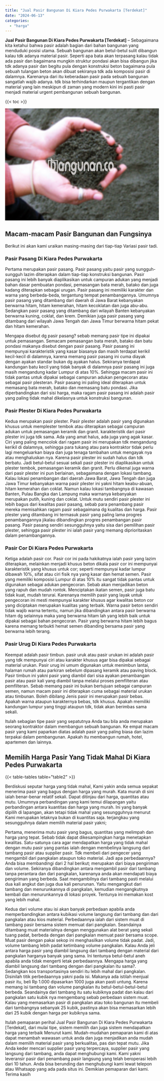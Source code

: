 ```yaml
---
title: "Jual Pasir Bangunan Di Kiara Pedes Purwakarta [Terdekat]"
date: "2024-06-13"
categories: 
  - "harga"
---
```


**Jual Pasir Bangunan Di Kiara Pedes Purwakarta \[Terdekat\]** – Sebagaimana kita ketahui bahwa pasir adalah bagian dari bahan bangunan yang menduduki posisi utama. Sebuah bangunan akan betul-betul sulit dibangun kalau tdk adanya material pasir. Seperti apa bata akan terpasang kalau tidak ada pasir dan bagaimana mungkin struktur pondasi akan bisa dibangun jika tdk adanya pasir dan begitu pula dengan konstruksi beton bagaimana pula sebuah tulangan beton akan dibuat sekiranya tdk ada komposisi pasir di dalamnya. Karenanya dari itu keberadaan pasir pada sebuah bangunan sangatlah wajib adanya. tdk bisa terhindarkan maupun tergantikan dengan material yang lain meskipun di zaman yang modern kini ini pasti pasir menjadi material urgent pembangunan sebuah bangunan.

{{< toc >}}

![Jual Pasir Bangunan Di Kiara Pedes Purwakarta [Terdekat]](/images/jual-pasir-bangunan-51.png)

## Macam-macam Pasir Bangunan dan Fungsinya

Berikut ini akan kami uraikan masing-masing dari tiap-tiap Variasi pasir tadi.

### Pasir Pasang Di Kiara Pedes Purwakarta

Pertama merupakan pasir pasang. Pasir pasang yaitu pasir yang sungguh-sungguh lazim diterapkan dalam tiap-tiap konstruksi bangunan. Pasir pasang ini lebih banyak diaplikasikan untuk campuran adukan yang menjadi bahan dasar pembuatan pondasi, pemasangan bata merah, batako dan juga kadang diterapkan sebagai urugan. Pasir pasang ini memiliki karakter dan warna yang berbeda-beda, tergantung tempat penambangannya. Umumnya pasir pasang yang ditambang dari daerah di Jawa Barat kebanyakan berwarna hitam, hitam kemerahan, hitam kecoklatan dan juga abu-abu. Sedangkan pasir pasang yang ditambang dari wilayah Banten kebanyakan berwarna kuning, coklat, dan krem. Demikian juga pasir pasang yang ditambang dari wilayah Jawa Tengah dan Jawa Timur berwarna hitam pekat dan hitam kemerahan.

Mengapa disebut dg pasir pasang? sebab memang pasir tipe ini dipakai untuk pemasangan. Semacam pemasangan bata merah, batako dan batu pondasi makanya disebut dengan pasir pasang. Pasir pasang ini mempunyai karakteristik yang kasar biasanya dan masih terdapat kerikil kecil-kecil di dalamnya, karena memang pasir pasang ini cuma diayak dengan ayakan standar bukan dg ayakan halus. Sekiranya terdapat kandungan batu kecil yang tidak banyak di dalamnya pasir pasang ini juga masih mengandung kadar Lumpur di atas 10%. Sehingga macam pasir ini tidak pantas untuk dipakai sebagai campuran adukan pengecoran atau sebagai pasir plesteran. Pasir pasang ini paling ideal diterapkan untuk memasang bata merah, batako dan memasang batu pondasi. Jika diperbandingkan dari sisi harga, maka ragam pasir pasang ini adalah pasir yang paling tidak mahal dikelasnya untuk konstruksi bangunan.

### Pasir Plester Di Kiara Pedes Purwakarta

Kedua merupakan pasir plester. Pasir plester adalah pasir yang digunakan khusus untuk memplester tembok atau diterapkan sebagai campuran adukan untuk pemasangan keramik dan granit. karakteristik dari pasir plester ini juga tdk sama. Ada yang amat halus, ada juga yang agak kasar. Ciri yang paling mencolok dari ragam pasir ini merupakan tdk mengandung kerikil di dalamnya, sehingga para tukang atau para kontraktor tidak perlu lagi mengeluarkan biaya dan juga tenaga tambahan untuk mengayak nya atau menghaluskan nya. Karena pasir plester ini sudah halus dan tdk berbatu. Jadi betul-betul sesuai sekali pasir plester ini diaplikasikan untuk plester tembok, pemasangan keramik dan granit. Perlu dikenal juga warna dari pasir plester ini pun berlainan, sebagaimana dengan lokasi tambang. Kalau lokasi penambangan dari daerah Jawa Barat, Jawa Tengah dan juga Jawa Timur kebanyakan warna pasir plester ini yakni hitam keabu-abuan, hitam kemerahan dan coklat. Namun kalau lokasi tambangnya di kawasan Banten, Pulau Bangka dan Lampung maka warnanya kebanyakan merupakan putih, kuning dan coklat. Untuk mutu sendiri pasir plester ini lebih bagus dari kwalitas pasir pasang, sebab para penambang pasir mereka memisahkan ragam pasir sebagaimana dg kualitas dan harga. Pasir plester yang ditambang ini termasuk pasir yang paling lama progres penambangannya jikalau dibandingkan progres penambangan pasir pasang. Pasir pasang sendiri sesungguhnya yaitu sisa dari pemilihan pasir plester, sehingga pasir plester ini ialah pasir yang memang diprioritaskan dalam penambangannya.

### Pasir Cor Di Kiara Pedes Purwakarta

Ketiga adalah pasir cor. Pasir cor ini pada hakikatnya ialah pasir yang lazim diterapkan, melainkan menjadi khusus beton dikala pasir cor ini mempunyai karakteristik yang khusus untuk cor; seperti mempunyai kadar lumpur dibawah 10%, sifat atau ciri fisik nya yang kasar dan hemat semen. Pasir yang memiliki komposisi Lumpur di atas 10% itu sangat tidak pantas untuk digunakan sebagai adukan pengecoran. Sebab akan menjadikan beton yang rapuh dan mudah rontok. Menciptakan ikatan semen, pasir juga batu tidak kuat, mudah terurai. Karenanya memilih pasir yang layak untuk pengecoran ini mesti mempunyai karakter khusus agar kwalitas beton cor yang diciptakan merupakan kualitas yang terbaik. Warna pasir beton sendiri tidak wajib warna tertentu, namun jika dibandingkan antara pasir berwarna hitam dg selainnya maka yang berwarna hitam lah yang lebih baik untuk dipakai sebagai bahan pengecoran. Pasir yang berwarna hitam lebih bagus karena memang terbukti hemat semen dibanding bersama pasir yang berwarna lebih terang.

### Pasir Urug Di Kiara Pedes Purwakarta

Keempat adalah pasir timbun. pasir uruk atau pasir urukan ini adalah pasir yang tdk mempunyai ciri atau karakter khusus agar bisa dipakai sebagai material urukan. Pasir urug ini umum digunakan untuk menimbun lantai, halaman rumah atau parkiran sebelum dipasang keramik atau paving block. Pasir timbun ini yakni pasir yang diambil dari sisa ayakan penambangan pasir atau pasir kali yang diambil tanpa melalui proses pemfilteran atau pemfilteran. Sebab memang pasir ini bukan bertujuan sebagai campuran semen, namun macam pasir ini diterapkan cuma sebagai material urukan atau timbunan. Boleh dibilang Jenis pasir ini merupakan pasir bebas. Apakah warna ataupun karakternya bebas, tdk khusus. Apakah memiliki kandungan lumpur yang tinggi ataupun tdk, tidak akan berimbas sama sekali.

Itulah sebagian tipe pasir yang sepatutnya Anda tau bila anda merupakan seorang kontraktor dalam membangun sebuah bangunan. Ke empat macam pasir yang kami paparkan diatas adalah pasir yang paling biasa dan lazim terpakai dalam pembangunan. Apakah itu membangun rumah, hotel, apartemen dan lainnya.

## Memilih Harga Pasir Yang Tidak Mahal Di Kiara Pedes Purwakarta

{{< table-tables table="table2" >}}

Berdiskusi seputar harga yang tidak mahal, Kami yakin anda semua sepakat menerima pasir yang bagus dengan harga yang murah. Kata murah di sini ialah benar-benar relatif sekali. Dapat ditinjau dari harga, quantitas atau mutu. Umumnya perbandingan yang kami temui dilapangan yaitu perbandingan antara kuantitas dan harga yang murah. Ini yang banyak dipilih di lapangan, akan tetapi tidak mahal yang sesungguhnya menurut Kami merupakan letaknya bukan di kuantitas saja. terjangkau yang sesungguhnya dalam memilih material pasir yakni;

Pertama, menerima mutu pasir yang bagus, quantitas yang melimpah dan harga yang tepat. Sebab tidak dapat dikesampingkan harga menetapkan kwalitas. Satu-satunya cara agar mendapatkan harga yang tidak mahal dengan mutu pasir yang pantas ialah dengan membelinya langsung dari tambang pasir atau supplier pasir. Tdk membeli dari pengecer yang mengambil dari pangkalan ataupun toko material. Jadi apa perbedaannya? Anda bisa membandingi dari 2 hal berikut; merupakan dari biaya pengiriman dan volume. Sekiranya dibandingkan antara mengambil pasir dari tambang tanpa perantara dan dari pangkalan, karenanya anda akan mendapati biaya pengiriman yang berbeda. Saat mengambilnya dari tambang pasti melalui dua kali angkut dan juga dua kali penurunan. Yaitu mengangkut dari tambang dan menurunkannya di pangkalan, kemudian mengangkutnya kembali dan menurunkannya di lokasi proyek. Tentunya ini memakan kost yang lebih mahal.

Kedua dari volume atau isi akan banyak perbedaan apabila anda memperbandingkan antara kubikasi volume langsung dari tambang dan dari pangkalan atau kios material. Perbedaannya ialah dari sistem muat di tambang pasir bersama sistem memuat dari pangkalan. Seandainya ditambang muat materialnya dengan menggunakan alat berat yang sekali tuang padat, berbeda dengan dari pangkalan memuat pasir bersama scope. Muat pasir dengan pakai sekop ini menghasilkan volume tidak padat. Jadi, volume tambang lebih padat ketimbang volume pangkalan. Kalau Anda jeli antara harga pasir yang diambil langsung dari tambang dengan material dari pangkalan harganya banyak yang sama. Ini tentunya betul-betul aneh apabila anda tidak mengerti letak perbedaannya. Mengapa harga yang diambil langsung dari tambang dengan dari pangkalan itu sama?. Sedangkan kos transportasinya sendiri itu lebih mahal dari pangkalan. Disinilah titik perbedaannya yakni pada isi. Makanya ada istilah menjual pasir itu, beli Rp 1.000 dipasarkan 1000 juga akan pasti untung. Karena memang isi tambang dan volume pangkalan itu betul-betul-betul-betul berbeda. Seandainya dari tambang itu satu kubiknya padat dan kalau dari pangkalan satu kubik nya mengembang sebab perbedaan sistem muat. Kalau yang memasarkan pasir di pangkalan atau toko bangunan itu membeli dari tambangnya sebanyak 25 kubik, pastinya akan bisa memasarkan lebih dari 25 kubik dengan harga per kubiknya sama.

Itulah pemaparan perihal Jual Pasir Bangunan Di Kiara Pedes Purwakarta \[Terdekat\], dari mulai tipe, sistem memilih dan juga sistem mendapatkan harga yang terbaik Menurut kami. Mudah-mudahan pemaparan kami di atas dapat menambah wawasan untuk anda dan juga menjadikan anda mudah dalam memilih material pasir yang berkualitas, pas dan tepat mutu. Jika Anda keder mencari supplier pasir yang terpercaya, supplier pasir yang langsung dari tambang, anda dapat menghubungi kami. Kami yakni leveransir pasir dari penambang pasir langsung yang telah beroperasi lebih dari 10 tahun. Anda bisa berunding dan menghubungi kami lewat telepon atau Whatsapp yang ada pada situs ini. Demikian pemaparan dari kami. Terima kasih
